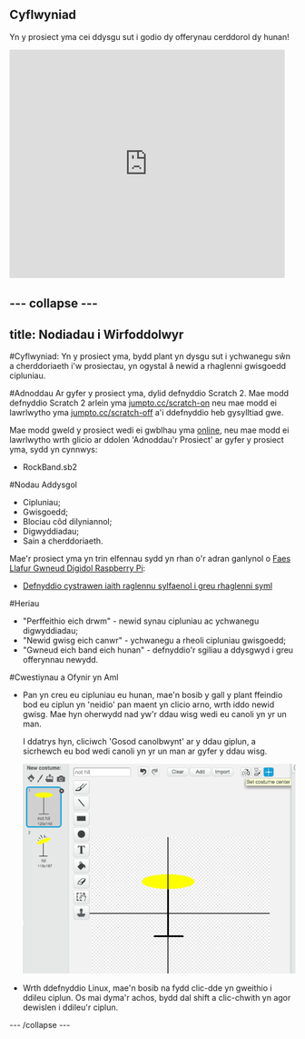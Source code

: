## Cyflwyniad

Yn y prosiect yma cei ddysgu sut i godio dy offerynau cerddorol dy hunan!

<div class="scratch-preview">
  <iframe allowtransparency="true" width="485" height="402" src="https://scratch.mit.edu/projects/embed/26741186/?autostart=false" frameborder="0"></iframe>
</div>

--- collapse ---
---
title: Nodiadau i Wirfoddolwyr
---

#Cyflwyniad:
Yn y prosiect yma, bydd plant yn dysgu sut i ychwanegu sŵn a cherddoriaeth i'w prosiectau, yn ogystal â newid a rhaglenni gwisgoedd cipluniau.

#Adnoddau
Ar gyfer y prosiect yma, dylid defnyddio Scratch 2.  Mae modd defnyddio Scratch 2 arlein yma [jumpto.cc/scratch-on](http://jumpto.cc/scratch-on) neu mae modd ei lawrlwytho yma [jumpto.cc/scratch-off](http://jumpto.cc/scratch-off) a'i ddefnyddio heb gysylltiad gwe.

Mae modd gweld y prosiect wedi ei gwblhau yma <a href="http://scratch.mit.edu/projects/26741186/#editor">online</a>, neu mae modd ei lawrlwytho wrth glicio ar ddolen 'Adnoddau'r Prosiect' ar gyfer y prosiect yma, sydd yn cynnwys:

+ RockBand.sb2

#Nodau Addysgol
+ Cipluniau;
+ Gwisgoedd;
+ Blociau côd dilyniannol;
+ Digwyddiadau;
+ Sain a cherddoriaeth.

Mae'r prosiect yma yn trin elfennau sydd yn rhan o'r adran ganlynol o [Faes Llafur Gwneud Digidol Raspberry Pi](http://rpf.io/curriculum):

+ [Defnyddio cystrawen iaith raglennu sylfaenol i greu rhaglenni syml](https://www.raspberrypi.org/curriculum/programming/creator)

#Heriau
+ "Perffeithio eich drwm" - newid synau cipluniau ac ychwanegu digwyddiadau;
+ "Newid gwisg eich canwr" - ychwanegu a rheoli cipluniau gwisgoedd;
+ "Gwneud eich band eich hunan" - defnyddio'r sgiliau a ddysgwyd i greu offerynnau newydd.

#Cwestiynau a Ofynir yn Aml
+ Pan yn creu eu cipluniau eu hunan, mae'n bosib y gall y plant ffeindio bod eu ciplun yn 'neidio' pan maent yn clicio arno, wrth iddo newid gwisg.  Mae hyn oherwydd nad yw'r ddau wisg wedi eu canoli yn yr un man.

	I ddatrys hyn, cliciwch 'Gosod canolbwynt' ar y ddau giplun, a sicrhewch eu bod wedi canoli yn yr un man ar gyfer y ddau wisg.

	![screenshot](images/band-center.png)

+ Wrth ddefnyddio Linux, mae'n bosib na fydd clic-dde yn gweithio i ddileu ciplun. Os mai dyma'r achos, bydd dal shift a clic-chwith yn agor dewislen i ddileu'r ciplun.

--- /collapse ---
